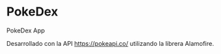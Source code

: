 # PokeDex
PokeDex App

Desarrollado con la API https://pokeapi.co/
utilizando la librera Alamofire.
